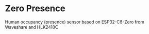 # Zero Presence
 Human occupancy (presence) sensor based on ESP32-C6-Zero from Waveshare and HLK2410C
